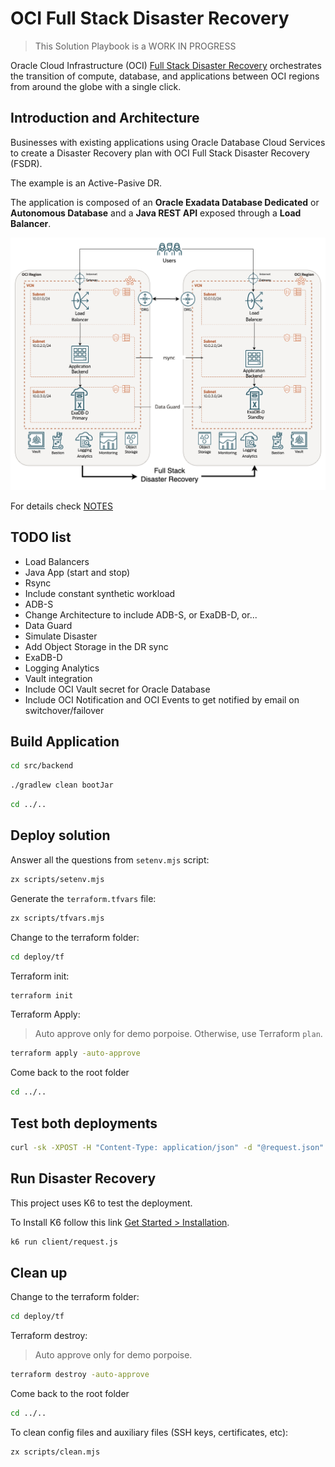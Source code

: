 # OCI Full Stack Disaster Recovery

> This Solution Playbook is a WORK IN PROGRESS

Oracle Cloud Infrastructure (OCI) [Full Stack Disaster Recovery](https://www.oracle.com/cloud/full-stack-disaster-recovery/) orchestrates the transition of compute, database, and applications between OCI regions from around the globe with a single click.

## Introduction and Architecture

Businesses with existing applications using Oracle Database Cloud Services to create a Disaster Recovery plan with OCI Full Stack Disaster Recovery (FSDR).

The example is an Active-Pasive DR.

The application is composed of an **Oracle Exadata Database Dedicated** or **Autonomous Database** and a **Java REST API** exposed through a **Load Balancer**.

![Architecture](./images/fsdr_architecture.drawio.png)

For details check [NOTES](NOTES.md)

## TODO list

- Load Balancers
- Java App (start and stop)
- Rsync
- Include constant synthetic workload
- ADB-S
- Change Architecture to include ADB-S, or ExaDB-D, or...
- Data Guard
- Simulate Disaster
- Add Object Storage in the DR sync
- ExaDB-D
- Logging Analytics
- Vault integration
- Include OCI Vault secret for Oracle Database
- Include OCI Notification and OCI Events to get notified by email on switchover/failover

## Build Application

```bash
cd src/backend
```

```bash
./gradlew clean bootJar
```

```bash
cd ../..
```

## Deploy solution

Answer all the questions from `setenv.mjs` script:

```bash
zx scripts/setenv.mjs
```

Generate the `terraform.tfvars` file:

```bash
zx scripts/tfvars.mjs
```

Change to the terraform folder:

```bash
cd deploy/tf
```

Terraform init:

```bash
terraform init
```

Terraform Apply:

> Auto approve only for demo porpoise. Otherwise, use Terraform `plan`.

```bash
terraform apply -auto-approve
```

Come back to the root folder

```bash
cd ../..
```

## Test both deployments

```bash
curl -sk -XPOST -H "Content-Type: application/json" -d "@request.json" https://LOAD_BALANCER_IP_ADDRESS/api/info | jq
```

## Run Disaster Recovery

This project uses K6 to test the deployment.

To Install K6 follow this link [Get Started > Installation](https://k6.io/docs/get-started/installation/).

```bash
k6 run client/request.js
```

## Clean up

Change to the terraform folder:

```bash
cd deploy/tf
```

Terraform destroy:

> Auto approve only for demo porpoise.

```bash
terraform destroy -auto-approve
```

Come back to the root folder

```bash
cd ../..
```

To clean config files and auxiliary files (SSH keys, certificates, etc):

```bash
zx scripts/clean.mjs
```
